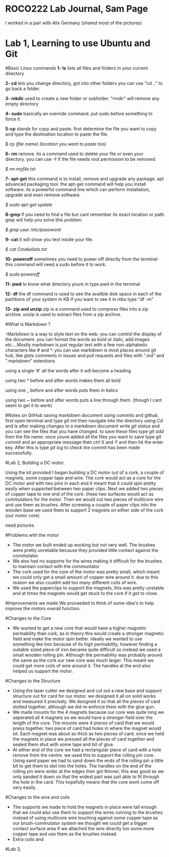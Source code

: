 # ROCO222 Lab Journal, Sam Page
I worked in a pair with Alix Germany (shared most of the pictures)

# Lab 1, Learning to use Ubuntu and Git

#Basic Linux commands
**1- ls**
lists all files and folders in your current directory

**2- cd**
lets you change directory, got into other folders you can use "cd .." to go back a folder.

**3- mkdir** 
used to create a new folder or subfolder. "rmdir" will remove any empty directory

**4- sudo**
basically an override command. put sudo before something to force it.

**5-cp**
stands for copy and paste. first determine the file you want to copy and type the destination location to paste the file.

_$ cp (file name) (location you want to paste too)_

**6- rm**
remove. its a command used to delete your file or even your directory. you can use -f if the file needs root permission to be removed. 

_$ rm myfile.txt_

**7- apt-get**
this command is to install, remove and upgrade any package. apt advanced packaging tool. the 
apt-get command will help you install software. its a powerful command line which can perform installation, upgrade and even remove software.

_$ sudo apt-get update_

**8-grep**
if you need to find a file but cant remember its exact location or path grep will help you solve this problem.

_$ grep user /etc/password_

**9- cat**
it will show you text inside your file.

_$ cat Cmakelists.txt_

**10- poweroff**
sometimes you need to power off directly from the terminal this command will need a sudo before it to work.

_$ sudo poweroff_

**11- pwd** 
to know what directory youre in type pwd in the terminal

**12- df**
the df command is used to see the availble disk space in each of the partitions of your system in KB if you want to see it in mbs type "df -m"

**13- zip and unzip**
zip is a command used to compress files into a zip archive. unzip is used to extract files from a zip archive.


#What is Markdown ?

-Markdown is a way to style text on the web. you can control the display of the document. you can format the words as bold or italic, add images etc....Mostly markdown is just regular text with a few non-alphabetic characters like # and *. you can use markdown is most places around git hub, like gists comments in issues and pull requests and files with ".md" and ".markdown" extentions

using a single '#' all the words after it will become a heading

using two * before and after words makes them all bold

using one _ before and after words puts them in italics

using two ~ before and after words puts a line through them. (though I cant seem to get it to work)


#Notes on GitHub
saving markdown document using commits and github.
first open terminal and type  _git init_ then navigate into the directory using _Cd_ and _ls_ after making changes to a markdown document  write _git status_ and you can see the files that you have changed. to save these files type _git add_ then the file name. once youve added all the files you want to save type _git commit_ and an appropriate message then _ctrl X_ and _Y_ and then hit the enter key. After this is type _git log_ to check the commit has been made successfully.

#Lab 2, Building a DC motor.

Using the kit provided I began building a DC motor out of a cork, a couple of magnets, some copper tape and wire. The cork would act as a core for the DC motor and with two pins in each end it meant that it could spin pretty easily when supported between two paper clips. Next we added two pieces of copper tape to one end of the cork. these two surfaces would act as commutators for the motor. Then we would cut two pieces of multicore wire and use them as brushes. After screwing a couple of paper clips into the wooden base we used them to support 2 magnets on either side of the cork (our motor core). 

need pictures.

#Problems with the motor
- The motor we built ended up working but not very well. The brushes were pretty unreliable because they provided little contact against the commutator.
- We also had no supports for the wires making it difficult for the brushes to maintain contact with the communtator
- The cork used for the core of the motor was pretty small, which meant we could only get a small amount of copper wire around it. due to this reason we also couldnt add too many different coils of wire.
- We used the paperclips to support the magnets, this was pretty unstable and at times the magnets would get stuck to the core if it got to close.

#Improvements we made
We proceeded to think of some idea's to help improve the motors overall function. 

#Changes to the Core
- We wanted to get a new core that would have a higher magnetic permability than cork, as in theory this would create a stronger magnetic field and make the motor spin better. Ideally we wanted to use something like Iron because of its high permability, however finding a suitable sized piece of iron became quite difficult so instead we used a small wooden rolling pin. Although the permability was probably around the same as the cork our new core was much larger. This meant we could get more coils of wire around it. The handles at the end also helped us support the motor.

#Changes to the Structure
- Using the laser cutter we designed and cut out a new base and support structure out for card for our motor. we designed it all on solid works and measured it precisely. We designed it so that all the pieces of card slotted together, although we did re-enforce them with the glue gun.
- We made mounts for the 4 magnets because our core was quite long we seperated all 4 magnets so we would have a stronger field over the length of the core. The mounts were 4 pieces of card that we would press together. two piece of card had holes in where the magnet would sit. Each magnet was about as thick as two pieces of card. once we held the magnets in place we pressed all the pieces of card together and sealed them shut with some tape and bit of glue.
- At either end of the core we had a rectangular piece of card with a hole remove from the centre. we used this to support the rolling pin core. Using sand paper we had to sand down the ends of the rolling pin a little bit to get them to slot into the holes. The handles on the end of the rolling pin were wider at the edges then got thinner, this was good as we only sanded it down so that the widest part was just able to fit through the hole in the card. This hopefully means that the core wont come off very easily.
  
#Changes to the wire and coils
- The supports we made to hold the magnets in place were tall enough that we could also use them to support the wires running to the brushes. instead of using multicore wire touching against some copper tape as our brush-commutator system we thought we could get a bigger contact surface area if we attached the wire directly too some more copper tape and use them as the brushes instead.
- Extra coils and 




#Lab 3, 





